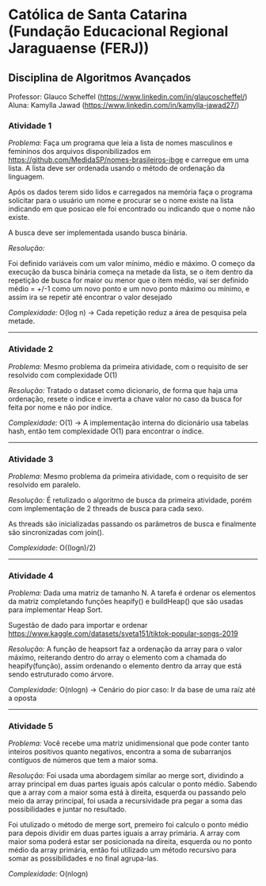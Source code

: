 ﻿# Católica de Santa Catarina (Fundação Educacional Regional Jaraguaense (FERJ))
## Disciplina de Algoritmos Avançados

Professor: Glauco Scheffel (https://www.linkedin.com/in/glaucoscheffel/)
Aluna: Kamylla Jawad (https://www.linkedin.com/in/kamylla-jawad27/)


<h3>Atividade 1</h3> 

<i>Problema:</i> Faça um programa que leia a lista de nomes masculinos e femininos dos arquivos disponibilizados em https://github.com/MedidaSP/nomes-brasileiros-ibge e carregue em uma lista. A lista deve ser ordenada usando o método de ordenação da linguagem.

Após os dados terem sido lidos e carregados na memória faça o programa solicitar para o usuário um nome e procurar se o nome existe na lista indicando em que posicao ele foi encontrado ou indicando que o nome não existe.

A busca deve ser implementada usando busca binária.


<i>Resolução:</i> 

Foi definido variáveis com um valor mínimo, médio e máximo.
O começo da execução da busca binária começa na metade da lista, se o item dentro da repetição de busca for maior ou menor que o item médio, vai ser definido médio = +/-1 como um novo ponto e um novo ponto máximo ou mínimo, e assim ira se repetir até encontrar o valor desejado

<i>Complexidade:</i> O(log n) -> Cada repetição reduz a área de pesquisa pela metade.

<hr>

<h3>Atividade 2</h3> 

<i>Problema:</i> Mesmo problema da primeira atividade, com o requisito de ser resolvido com complexidade O(1)

<i>Resolução:</i> Tratado o dataset como dicionario, de forma que haja uma ordenação, resete o indice e inverta a chave valor no caso da busca for feita por nome e não por indice.

<i>Complexidade:</i> O(1) -> A implementação interna do dicionário usa tabelas hash, então tem complexidade O(1) para encontrar o índice.

<hr>

<h3>Atividade 3</h3> 

<i>Problema:</i> Mesmo problema da primeira atividade, com o requisito de ser resolvido em paralelo.

<i>Resolução:</i> É retulizado o algoritmo de busca da primeira atividade, porém com implementação de 2 threads de busca para cada sexo.

As threads são inicializadas passando os parâmetros de busca e finalmente são sincronizadas com join().

<i>Complexidade:</i> O((logn)/2)

<hr>

<h3>Atividade 4</h3> 

<i>Problema:</i> Dada uma matriz de tamanho N. A tarefa é ordenar os elementos da matriz completando funções heapify() e buildHeap() que são usadas para implementar Heap Sort.

Sugestão de dado para importar e ordenar https://www.kaggle.com/datasets/sveta151/tiktok-popular-songs-2019

<i>Resolução:</i> A função de heapsort faz a ordenação da array para o valor máximo, reiterando dentro do array o elemento com a chamada do heapify(função), assim ordenando o elemento dentro da array que está sendo estruturado como árvore.

<i>Complexidade:</i> O(nlogn) -> Cenário do pior caso: Ir da base de uma raíz até a oposta

<hr>

<h3>Atividade 5</h3> 

<i>Problema:</i> Você recebe uma matriz unidimensional que pode conter tanto inteiros positivos quanto negativos, encontra a soma de subarranjos contíguos de números que tem a maior soma.


<i>Resolução:</i> Foi usada uma abordagem similar ao merge sort, dividindo a array principal em duas partes iguais após calcular o ponto médio. Sabendo que a array com a maior soma está à direita, esquerda ou passando pelo meio da array principal, foi usada a recursividade pra pegar a soma das possibilidades e juntar no resultado.

Foi utulizado o método de merge sort, premeiro foi calculo o ponto médio para depois dividir em duas partes iguais a array primária. A array com maior soma poderá estar ser posicionada na direita, esquerda ou no ponto médio da array primária, então foi utilizado um método recursivo para somar as possibilidades e no final agrupa-las.

<i>Complexidade:</i> O(nlogn)


